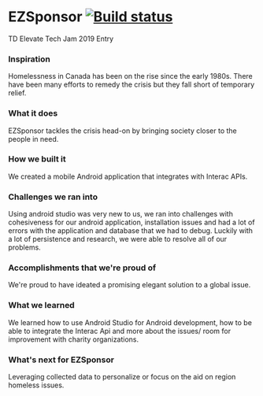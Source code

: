 # EZSponsor [![Build status](https://build.appcenter.ms/v0.1/apps/de961a46-3d02-4994-9be2-2f06f4bada3b/branches/master/badge)](https://appcenter.ms)
TD Elevate Tech Jam 2019 Entry 

### Inspiration

Homelessness in Canada has been on the rise since the early 1980s. There have been many efforts to remedy the crisis but they fall short of temporary relief.

### What it does

EZSponsor tackles the crisis head-on by bringing society closer to the people in need.

### How we built it

We created a mobile Android application that integrates with Interac APIs.

### Challenges we ran into

Using android studio was very new to us, we ran into challenges with cohesiveness for our android application, installation issues and had a lot of errors with the application and database that we had to debug. Luckily with a lot of persistence and research, we were able to resolve all of our problems.

### Accomplishments that we're proud of

We're proud to have ideated a promising elegant solution to a global issue.

### What we learned

We learned how to use Android Studio for Android development, how to be able to integrate the Interac Api and more about the issues/ room for improvement with charity organizations.

### What's next for EZSponsor

Leveraging collected data to personalize or focus on the aid on region homeless issues.
